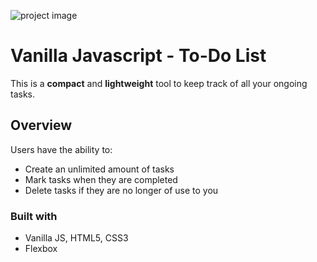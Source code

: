 ![project image](https://user-images.githubusercontent.com/76189617/147705959-5c13c6df-9945-4991-b249-0fd830d77fba.png)

# Vanilla Javascript - To-Do List

This is a **compact** and **lightweight** tool to keep track of all your ongoing tasks.

## Overview

Users have the ability to:

- Create an unlimited amount of tasks
- Mark tasks when they are completed
- Delete tasks if they are no longer of use to you

### Built with

- Vanilla JS, HTML5, CSS3
- Flexbox
